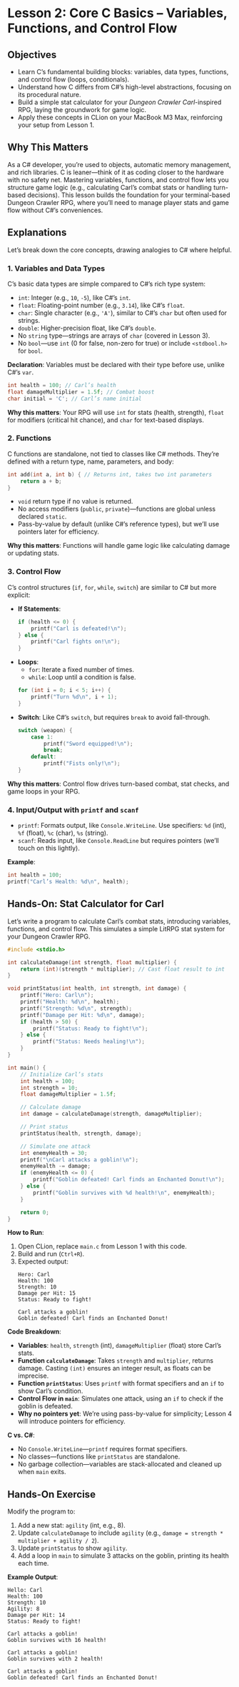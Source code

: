 # Lesson 2: Core C Basics – Variables, Functions, and Control Flow

## Objectives
- Learn C’s fundamental building blocks: variables, data types, functions, and control flow (loops, conditionals).
- Understand how C differs from C#’s high-level abstractions, focusing on its procedural nature.
- Build a simple stat calculator for your *Dungeon Crawler Carl*-inspired RPG, laying the groundwork for game logic.
- Apply these concepts in CLion on your MacBook M3 Max, reinforcing your setup from Lesson 1.

## Why This Matters
As a C# developer, you’re used to objects, automatic memory management, and rich libraries. C is leaner—think of it as coding closer to the hardware with no safety net. Mastering variables, functions, and control flow lets you structure game logic (e.g., calculating Carl’s combat stats or handling turn-based decisions). This lesson builds the foundation for your terminal-based Dungeon Crawler RPG, where you’ll need to manage player stats and game flow without C#’s conveniences.

## Explanations
Let’s break down the core concepts, drawing analogies to C# where helpful.

### 1. Variables and Data Types
C’s basic data types are simple compared to C#’s rich type system:
- `int`: Integer (e.g., `10`, `-5`), like C#’s `int`.
- `float`: Floating-point number (e.g., `3.14`), like C#’s `float`.
- `char`: Single character (e.g., `'A'`), similar to C#’s `char` but often used for strings.
- `double`: Higher-precision float, like C#’s `double`.
- No `string` type—strings are arrays of `char` (covered in Lesson 3).
- No `bool`—use `int` (0 for false, non-zero for true) or include `<stdbool.h>` for `bool`.

**Declaration**: Variables must be declared with their type before use, unlike C#’s `var`.
```c
int health = 100; // Carl’s health
float damageMultiplier = 1.5f; // Combat boost
char initial = 'C'; // Carl’s name initial
```

**Why this matters**: Your RPG will use `int` for stats (health, strength), `float` for modifiers (critical hit chance), and `char` for text-based displays.

### 2. Functions
C functions are standalone, not tied to classes like C# methods. They’re defined with a return type, name, parameters, and body:
```c
int add(int a, int b) { // Returns int, takes two int parameters
    return a + b;
}
```
- `void` return type if no value is returned.
- No access modifiers (`public`, `private`)—functions are global unless declared `static`.
- Pass-by-value by default (unlike C#’s reference types), but we’ll use pointers later for efficiency.

**Why this matters**: Functions will handle game logic like calculating damage or updating stats.

### 3. Control Flow
C’s control structures (`if`, `for`, `while`, `switch`) are similar to C# but more explicit:
- **If Statements**:
  ```c
  if (health <= 0) {
      printf("Carl is defeated!\n");
  } else {
      printf("Carl fights on!\n");
  }
  ```
- **Loops**:
    - `for`: Iterate a fixed number of times.
    - `while`: Loop until a condition is false.
  ```c
  for (int i = 0; i < 5; i++) {
      printf("Turn %d\n", i + 1);
  }
  ```
- **Switch**: Like C#’s `switch`, but requires `break` to avoid fall-through.
  ```c
  switch (weapon) {
      case 1:
          printf("Sword equipped!\n");
          break;
      default:
          printf("Fists only!\n");
  }
  ```

**Why this matters**: Control flow drives turn-based combat, stat checks, and game loops in your RPG.

### 4. Input/Output with `printf` and `scanf`
- `printf`: Formats output, like `Console.WriteLine`. Use specifiers: `%d` (int), `%f` (float), `%c` (char), `%s` (string).
- `scanf`: Reads input, like `Console.ReadLine` but requires pointers (we’ll touch on this lightly).

**Example**:
```c
int health = 100;
printf("Carl’s Health: %d\n", health);
```

## Hands-On: Stat Calculator for Carl
Let’s write a program to calculate Carl’s combat stats, introducing variables, functions, and control flow. This simulates a simple LitRPG stat system for your Dungeon Crawler RPG.

```c
#include <stdio.h>

int calculateDamage(int strength, float multiplier) {
    return (int)(strength * multiplier); // Cast float result to int
}

void printStatus(int health, int strength, int damage) {
    printf("Hero: Carl\n");
    printf("Health: %d\n", health);
    printf("Strength: %d\n", strength);
    printf("Damage per Hit: %d\n", damage);
    if (health > 50) {
        printf("Status: Ready to fight!\n");
    } else {
        printf("Status: Needs healing!\n");
    }
}

int main() {
    // Initialize Carl’s stats
    int health = 100;
    int strength = 10;
    float damageMultiplier = 1.5f;

    // Calculate damage
    int damage = calculateDamage(strength, damageMultiplier);

    // Print status
    printStatus(health, strength, damage);

    // Simulate one attack
    int enemyHealth = 30;
    printf("\nCarl attacks a goblin!\n");
    enemyHealth -= damage;
    if (enemyHealth <= 0) {
        printf("Goblin defeated! Carl finds an Enchanted Donut!\n");
    } else {
        printf("Goblin survives with %d health!\n", enemyHealth);
    }

    return 0;
}
```

**How to Run**:
1. Open CLion, replace `main.c` from Lesson 1 with this code.
2. Build and run (`Ctrl+R`).
3. Expected output:
   ```
   Hero: Carl
   Health: 100
   Strength: 10
   Damage per Hit: 15
   Status: Ready to fight!

   Carl attacks a goblin!
   Goblin defeated! Carl finds an Enchanted Donut!
   ```

**Code Breakdown**:
- **Variables**: `health`, `strength` (int), `damageMultiplier` (float) store Carl’s stats.
- **Function `calculateDamage`**: Takes `strength` and `multiplier`, returns damage. Casting `(int)` ensures an integer result, as floats can be imprecise.
- **Function `printStatus`**: Uses `printf` with format specifiers and an `if` to show Carl’s condition.
- **Control Flow in `main`**: Simulates one attack, using an `if` to check if the goblin is defeated.
- **Why no pointers yet**: We’re using pass-by-value for simplicity; Lesson 4 will introduce pointers for efficiency.

**C vs. C#**:
- No `Console.WriteLine`—`printf` requires format specifiers.
- No classes—functions like `printStatus` are standalone.
- No garbage collection—variables are stack-allocated and cleaned up when `main` exits.

## Hands-On Exercise
Modify the program to:
1. Add a new stat: `agility` (int, e.g., 8).
2. Update `calculateDamage` to include `agility` (e.g., `damage = strength * multiplier + agility / 2`).
3. Update `printStatus` to show `agility`.
4. Add a loop in `main` to simulate 3 attacks on the goblin, printing its health each time.

**Example Output**:
```
Hello: Carl
Health: 100
Strength: 10
Agility: 8
Damage per Hit: 14
Status: Ready to fight!

Carl attacks a goblin!
Goblin survives with 16 health!

Carl attacks a goblin!
Goblin survives with 2 health!

Carl attacks a goblin!
Goblin defeated! Carl finds an Enchanted Donut!
```
